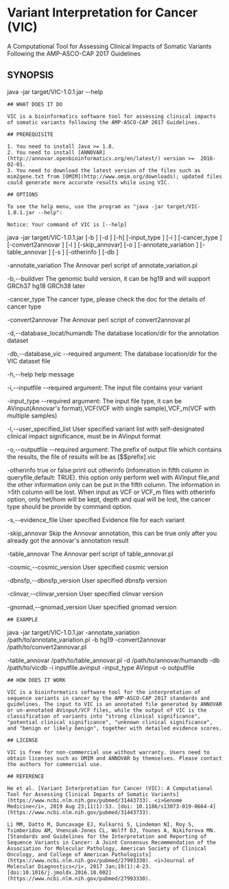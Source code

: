 # Variant Interpretation for Cancer (VIC)

A Computational Tool for Assessing Clinical Impacts of Somatic Variants Following the AMP-ASCO-CAP 2017 Guidelines

## SYNOPSIS

java -jar target/VIC-1.0.1.jar --help
```
## WHAT DOES IT DO

VIC is a bioinformatics software tool for assessing clinical impacts of somatic variants following the AMP-ASCO-CAP 2017 Guidelines.

## PREREQUISITE

1. You need to install Java >= 1.8.
2. You need to install [ANNOVAR](http://annovar.openbioinformatics.org/en/latest/) version >=  2016-02-01.
3. You need to download the latest version of the files such as mim2gene.txt from [OMIM](http://www.omim.org/downloads); updated files could generate more accurate results while using VIC.

## OPTIONS

To see the help menu, use the program as "java -jar target/VIC-1.0.1.jar --help":

Notice: Your command of VIC is [--help]
```
java -jar target/VIC-1.0.1.jar [-b ] [-d ] [-h] [-input_type ] [-i ] [-cancer_type ] [-convert2annovar ] [-l ] [-skip_annovar] [-o ] [-annotate_variation ] [-table_annovar ] [-s ] [-otherinfo ] [-db ]

-annotate_variation The Annovar perl script of annotate_variation.pl

-b,--buildver The genomic build version, it can be hg19 and will support GRCh37 hg18 GRCh38 later

-cancer_type The cancer type, please check the doc for the details of cancer type

-convert2annovar The Annovar perl script of convert2annovar.pl

-d,--database_locat/humandb The database location/dir for the annotation dataset

-db,--database_vic --required argument: The database location/dir for the VIC dataset file

-h,--help help message

-i,--inputfile --required argument: The input file contains your variant

-input_type --required argument: The input file type, it can be AVinput(Annovar's format),VCF(VCF with single sample),VCF_m(VCF with multiple samples)

-l,--user_specified_list User specified variant list with self-designated clinical impact significance, must be in AVinput format

-o,--outputfile --required argument: The prefix of output file which contains the results, the file of results will be as [$$prefix].vic

-otherinfo true or false:print out otherinfo (infomration in fifth column in queryfile,default: TRUE). this option only perform well with AVinput file,and the other information only can be put in the fifth column. The information in >5th column will be lost. When input as VCF or VCF_m files with otherinfo option, only het/hom will be kept, depth and qual will be lost, the cancer type should be provide by command option.

-s,--evidence_file User specified Evidence file for each variant

-skip_annovar Skip the Annovar annotation, this can be true only after you already got the annovar's annotation result

-table_annovar The Annovar perl script of table_annovar.pl

-cosmic,--cosmic_version User specified cosmic version

-dbnsfp,--dbnsfp_version User specified dbnsfp version

-clinvar,--clinvar_version User specified clinvar version

-gnomad,--gnomad_version User specified gnomad version
```
## EXAMPLE
```
java -jar target/VIC-1.0.1.jar -annotate_variation /path/to/annotate_variation.pl -b hg19 -convert2annovar /path/to/convert2annovar.pl

-table_annovar /path/to/table_annovar.pl -d /path/to/annovar/humandb -db /path/to/vicdb -i inputfile.avinput -input_type AVinput -o outputfile
```
## HOW DOES IT WORK

VIC is a bioinformatics software tool for the interpretation of sequence variants in cancer by the AMP-ASCO-CAP 2017 standards and guidelines. The input to VIC is an annotated file generated by ANNOVAR or un-annotated AVinput/VCF files, while the output of VIC is the classification of variants into "strong clinical significance", "potential clinical significance", "unknown clinical significance", and "benign or likely benign", together with detailed evidence scores.

## LICENSE

VIC is free for non-commercial use without warranty. Users need to obtain licenses such as OMIM and ANNOVAR by themselves. Please contact the authors for commercial use.

## REFERENCE

He et al. [Variant Interpretation for Cancer (VIC): A Computational Tool for Assessing Clinical Impacts of Somatic Variants](https://www.ncbi.nlm.nih.gov/pubmed/31443733). <i>Genome Medicine</i>, 2019 Aug 23;11(1):53. [doi: 10.1186/s13073-019-0664-4](https://www.ncbi.nlm.nih.gov/pubmed/31443733).

Li MM, Datto M, Duncavage EJ, Kulkarni S, Lindeman NI, Roy S, Tsimberidou AM, Vnencak-Jones CL, Wolff DJ, Younes A, Nikiforova MN. [Standards and Guidelines for the Interpretation and Reporting of Sequence Variants in Cancer: A Joint Consensus Recommendation of the Association for Molecular Pathology, American Society of Clinical Oncology, and College of American Pathologists](https://www.ncbi.nlm.nih.gov/pubmed/27993330). <i>Journal of Molecular Diagnostics</i>, 2017 Jan;19(1):4-23. [doi:10.1016/j.jmoldx.2016.10.002](https://www.ncbi.nlm.nih.gov/pubmed/27993330).


